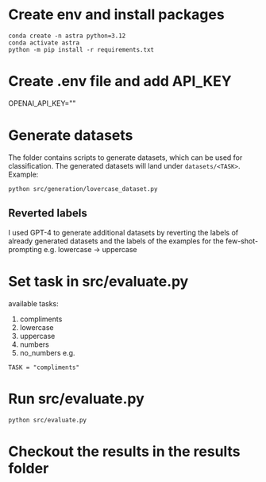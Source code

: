 # Create env and install packages
```
conda create -n astra python=3.12
conda activate astra
python -m pip install -r requirements.txt
```

# Create .env file and add API_KEY
OPENAI_API_KEY="<Your API KEY>"

# Generate datasets
The folder contains scripts to generate datasets, which can be used for classification. 
The generated datasets will land under `datasets/<TASK>`. Example:
```
python src/generation/lovercase_dataset.py
```

## Reverted labels
I used GPT-4 to generate additional datasets by reverting the labels of already generated datasets and the labels of the examples for the few-shot-prompting e.g. lowercase -> uppercase


# Set task in src/evaluate.py 
available tasks:
1. compliments
2. lowercase
3. uppercase
4. numbers
5. no_numbers
e.g.
```
TASK = "compliments" 
```

# Run src/evaluate.py
`python src/evaluate.py`

# Checkout the results in the results folder
